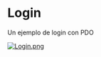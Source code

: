# Login
Un ejemplo de login con PDO



[![Login.png](https://i.postimg.cc/kXfBDQYM/Login.png)](https://postimg.cc/0bK8Bwqh)
